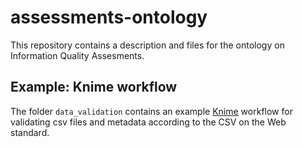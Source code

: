 # assessments-ontology
This repository contains a description and files for the ontology on Information Quality Assesments.

## Example: Knime workflow
The folder `data_validation` contains an example [Knime](https://www.knime.com/) workflow for validating csv files and metadata according to the CSV on the Web standard. 